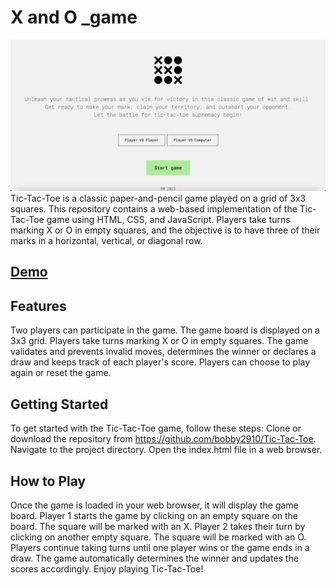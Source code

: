 # X and O _game
![My Image](Screenshot.png)
Tic-Tac-Toe is a classic paper-and-pencil game played on a grid of 3x3 squares. This repository contains a web-based implementation of the Tic-Tac-Toe game using HTML, CSS, and JavaScript. Players take turns marking X or O in empty squares, and the objective is to have three of their marks in a horizontal, vertical, or diagonal row.

## [Demo](https://bbm2910.github.io/Tic-Tac-Toe/)

## Features
Two players can participate in the game.
The game board is displayed on a 3x3 grid.
Players take turns marking X or O in empty squares.
The game validates and prevents invalid moves, determines the winner or declares a draw and keeps track of each player's score.
Players can choose to play again or reset the game.

## Getting Started
To get started with the Tic-Tac-Toe game, follow these steps:
Clone or download the repository from https://github.com/bobby2910/Tic-Tac-Toe.
Navigate to the project directory.
Open the index.html file in a web browser.

## How to Play
Once the game is loaded in your web browser, it will display the game board.
Player 1 starts the game by clicking on an empty square on the board. The square will be marked with an X.
Player 2 takes their turn by clicking on another empty square. The square will be marked with an O.
Players continue taking turns until one player wins or the game ends in a draw.
The game automatically determines the winner and updates the scores accordingly.
Enjoy playing Tic-Tac-Toe!

